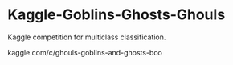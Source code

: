 # Kaggle-Goblins-Ghosts-Ghouls
Kaggle competition for multiclass classification.

kaggle.com/c/ghouls-goblins-and-ghosts-boo
